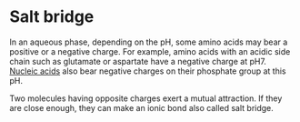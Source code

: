 # Salt bridge
In an aqueous phase, depending on the pH, some amino acids may bear a positive or a negative charge. For example, amino acids with an acidic side chain such as glutamate or aspartate have a negative charge at pH7. [Nucleic acids](lexicon-nucleic) also bear negative charges on their phosphate group at this pH.

Two molecules having opposite charges exert a mutual attraction. If they are close enough, they can make an ionic bond also called salt bridge.

